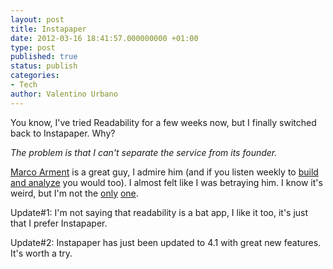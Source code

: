 ```yaml
---
layout: post
title: Instapaper
date: 2012-03-16 18:41:57.000000000 +01:00
type: post
published: true
status: publish
categories:
- Tech
author: Valentino Urbano 
---
```


You know, I've tried Readability for a few weeks now, but I finally switched back to Instapaper. Why?

_The problem is that I can't separate the service from its founder._

[Marco Arment][0] is a great guy, I admire him (and if you listen weekly to [build and analyze][1] you would too). I almost felt like I was betraying him. I know it's weird, but I'm not the [only][2] [one][3].

Update\#1: I'm not saying that readability is a bat app, I like it too, it's just that I prefer Instapaper.

Update\#2: Instapaper has just been updated to 4.1 with great new features. It's worth a try.


[0]: http://www.marco.org/
[1]: http://5by5.tv/buildanalyze
[2]: http://www.elezea.com/2012/03/sticking-with-instapaper/
[3]: http://www.loopinsight.com/2012/03/13/loyalty-and-instapaper/